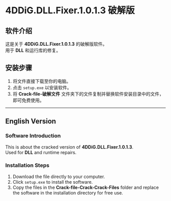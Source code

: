 # 4DDiG.DLL.Fixer.1.0.1.3 破解版

## 软件介绍

这是关于 **4DDiG.DLL.Fixer.1.0.1.3** 的破解版软件。  
用于 **DLL** 和运行库的修复。

## 安装步骤

1. 将文件直接下载至你的电脑。
2. 点击 `setup.exe` 以安装软件。
3. 将 **Crack-file-破解文件** 文件夹下的文件复制并替换软件安装目录中的文件，即可免费使用。

---

## English Version

### Software Introduction

This is about the cracked version of **4DDiG.DLL.Fixer.1.0.1.3**.  
Used for **DLL** and runtime repairs.

### Installation Steps

1. Download the file directly to your computer.
2. Click `setup.exe` to install the software.
3. Copy the files in the **Crack-file-Crack-Crack-Files** folder and replace the software in the installation directory for free use.
